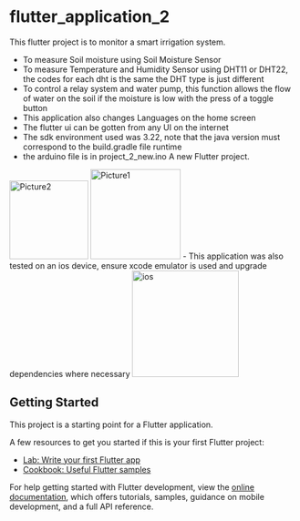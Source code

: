 # flutter_application_2
This flutter project is to monitor a smart irrigation system.
- To measure Soil moisture using Soil Moisture Sensor
- To measure Temperature and Humidity Sensor using DHT11 or DHT22, the codes for each dht is the same the 
DHT type is just different 
- To control a relay system and water pump, this function allows the flow of water on the soil  if the moisture
is low with the press of a toggle button 
- This application also changes Languages on the home screen
- The flutter ui can be gotten from any UI on the internet
- The sdk environment used was 3.22, note that the java version must correspond to the build.gradle  file runtime
- the arduino file is in project_2_new.ino
A new Flutter project.
<img width="138" alt="Picture2" src="https://github.com/user-attachments/assets/ccc87f55-7fa6-47c3-b586-6f7a74966e5b" />
<img width="158" alt="Picture1" src="https://github.com/user-attachments/assets/4472d300-891b-4873![Picture3](https://github.com/user-attachments/assets/403c1dc3-d41e-4ed3-85c1-92e9840d3e6e)
-8a2d-f9c1ef70f267" />
- This application was also tested on an ios device, ensure xcode emulator is used and upgrade dependencies where necessary
  <img width="187" alt="ios" src="https://github.com/user-attachments/assets/d6acd454-842b-415b-9c2e-ce98cdfee705" />


## Getting Started

This project is a starting point for a Flutter application.

A few resources to get you started if this is your first Flutter project:

- [Lab: Write your first Flutter app](https://docs.flutter.dev/get-started/codelab)
- [Cookbook: Useful Flutter samples](https://docs.flutter.dev/cookbook)

For help getting started with Flutter development, view the
[online documentation](https://docs.flutter.dev/), which offers tutorials,
samples, guidance on mobile development, and a full API reference.
